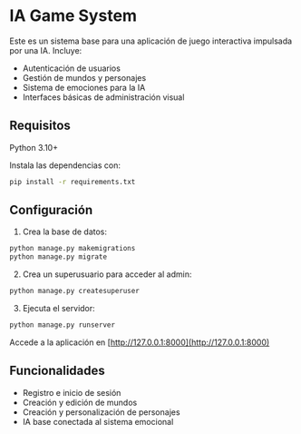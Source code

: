 
# IA Game System

Este es un sistema base para una aplicación de juego interactiva impulsada por una IA. Incluye:

- Autenticación de usuarios
- Gestión de mundos y personajes
- Sistema de emociones para la IA
- Interfaces básicas de administración visual

## Requisitos

Python 3.10+

Instala las dependencias con:

```bash
pip install -r requirements.txt
```

## Configuración

1. Crea la base de datos:

```bash
python manage.py makemigrations
python manage.py migrate
```

2. Crea un superusuario para acceder al admin:

```bash
python manage.py createsuperuser
```

3. Ejecuta el servidor:

```bash
python manage.py runserver
```

Accede a la aplicación en [http://127.0.0.1:8000](http://127.0.0.1:8000)

## Funcionalidades

- Registro e inicio de sesión
- Creación y edición de mundos
- Creación y personalización de personajes
- IA base conectada al sistema emocional
